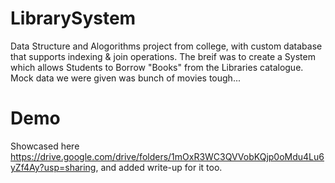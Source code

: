 # LibrarySystem
Data Structure and Alogorithms project from college, with custom database that supports indexing & join operations. The breif was to create a System which allows Students to Borrow "Books" from the Libraries catalogue. Mock data we were given was bunch of movies tough...


# Demo
Showcased here https://drive.google.com/drive/folders/1mOxR3WC3QVVobKQjp0oMdu4Lu6yZf4Ay?usp=sharing, and added write-up for it too.
